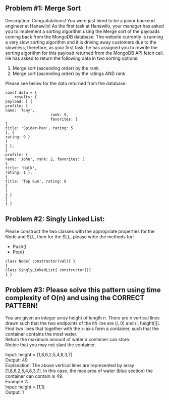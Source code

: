 ## Problem #1: Merge Sort

Description: Congratulations! You were just hired to be a junior backend engineer at Hanawilo! As the first task at Hanawilo, your manager has asked you to implement a sorting algorithm using the Merge sort of the payloads coming back from the MongoDB database. The website currently is running a very slow sorting algorithm and it is driving away customers due to the slowness, therefore, as your first task, he has assigned you to rewrite the sorting algorithm for this payload returned from the MongoDB API fetch call.
He has asked to return the following data in two sorting options:

1. Merge sort (ascending order) by the rank
2. Merge sort (ascending order) by the ratings AND rank

Please see below for the data returned from the database.

```
const data = {
    results: {
payload: [ {
profile: {
name: 'Tony',
                    rank: 9,
                    favorites: [
{
title: 'Spider-Man', rating: 5
}, {
rating: 9 }
]
} },
{
profile: {
name: 'John', rank: 2, favorites: [
{
title: 'Hulk',
rating: 1 },
{
title: 'Top Gun', rating: 8
}
]
} }
]
} }
```

## Problem #2: Singly Linked List:

Please construct the two classes with the appropriate properties for the Node and SLL, then for the SLL, please write the methods for:

- Push()
- Pop()

```
class Node{ constructor(val){ }
}
class SinglyLinkedList{ constructor(){
} }
```

## Problem #3: Please solve this pattern using time complexity of O(n) and using the CORRECT PATTERN!

You are given an integer array height of length n. There are n vertical lines drawn such that the two endpoints of the ith line are (i, 0) and (i, height[i]).  
Find two lines that together with the x-axis form a container, such that the container contains the most water.  
Return the maximum amount of water a container can store.  
Notice that you may not slant the container.

Input: height = [1,8,6,2,5,4,8,3,7]  
Output: 49  
Explanation: The above vertical lines are represented by array [1,8,6,2,5,4,8,3,7]. In this case, the max area of water (blue section) the container can contain is 49.  
Example 2:  
Input: height = [1,1]  
Output: 1
